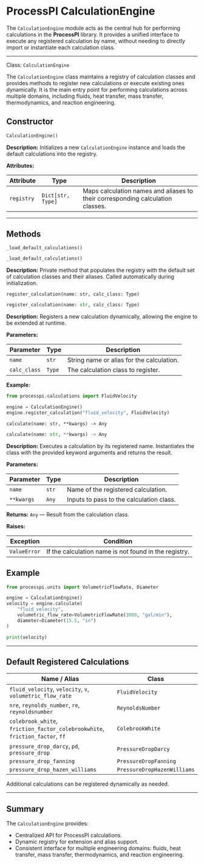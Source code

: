 # ProcessPI CalculationEngine

The `CalculationEngine` module acts as the central hub for performing calculations in the **ProcessPI** library. It provides a unified interface to execute any registered calculation by name, without needing to directly import or instantiate each calculation class.

---

Class: `CalculationEngine`

The `CalculationEngine` class maintains a registry of calculation classes and provides methods to register new calculations or execute existing ones dynamically. It is the main entry point for performing calculations across multiple domains, including fluids, heat transfer, mass transfer, thermodynamics, and reaction engineering.

## Constructor

```python
CalculationEngine()
```

**Description:**
Initializes a new `CalculationEngine` instance and loads the default calculations into the registry.

**Attributes:**

| Attribute | Type | Description |
|-----------|------|-------------|
| `registry` | `Dict[str, Type]` | Maps calculation names and aliases to their corresponding calculation classes. |

---

## Methods

`_load_default_calculations()`

```python
_load_default_calculations()
```

**Description:**
Private method that populates the registry with the default set of calculation classes and their aliases. Called automatically during initialization.

`register_calculation(name: str, calc_class: Type)`

```python
register_calculation(name: str, calc_class: Type)
```

**Description:**
Registers a new calculation dynamically, allowing the engine to be extended at runtime.

**Parameters:**

| Parameter | Type | Description |
|-----------|------|-------------|
| `name` | `str` | String name or alias for the calculation. |
| `calc_class` | `Type` | The calculation class to register. |

**Example:**

```python
from processpi.calculations import FluidVelocity

engine = CalculationEngine()
engine.register_calculation("fluid_velocity", FluidVelocity)
```

`calculate(name: str, **kwargs) -> Any`

```python
calculate(name: str, **kwargs) -> Any
```

**Description:**
Executes a calculation by its registered name. Instantiates the class with the provided keyword arguments and returns the result.

**Parameters:**

| Parameter | Type | Description |
|-----------|------|-------------|
| `name` | `str` | Name of the registered calculation. |
| `**kwargs` | `Any` | Inputs to pass to the calculation class. |

**Returns:**
`Any` — Result from the calculation class.

**Raises:**

| Exception | Condition |
|-----------|-----------|
| `ValueError` | If the calculation name is not found in the registry. |

## Example

```python
from processpi.units import VolumetricFlowRate, Diameter

engine = CalculationEngine()
velocity = engine.calculate(
    "fluid_velocity",
    volumetric_flow_rate=VolumetricFlowRate(3000, "gal/min"),
    diameter=Diameter(15.5, "in")
)

print(velocity)
```

---

## Default Registered Calculations

| Name / Alias | Class |
|--------------|-------|
| `fluid_velocity`, `velocity`, `v`, `volumetric_flow_rate` | `FluidVelocity` |
| `nre`, `reynolds_number`, `re`, `reynoldsnumber` | `ReynoldsNumber` |
| `colebrook_white`, `friction_factor_colebrookwhite`, `friction_factor`, `ff` | `ColebrookWhite` |
| `pressure_drop_darcy`, `pd`, `pressure_drop` | `PressureDropDarcy` |
| `pressure_drop_fanning` | `PressureDropFanning` |
| `pressure_drop_hazen_williams` | `PressureDropHazenWilliams` |

Additional calculations can be registered dynamically as needed.

---

## Summary

The `CalculationEngine` provides:

- Centralized API for ProcessPI calculations.
- Dynamic registry for extension and alias support.
- Consistent interface for multiple engineering domains: fluids, heat transfer, mass transfer, thermodynamics, and reaction engineering.

